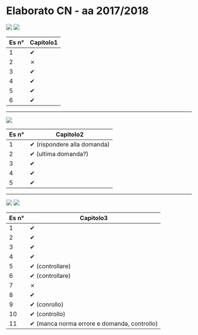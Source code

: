 # Elaborato CN - aa 2017/2018

<img src="assets/esercizielaborato_cap1/esercizielaborato_cap1-1.jpg">
<img src="assets/esercizielaborato_cap1/esercizielaborato_cap1-2.jpg">

| Es n° | Capitolo1 |
| ----- | --------- |
| 1     | ✔         |
| 2     | ✗         |
| 3     | ✔         |
| 4     | ✔         |
| 5     | ✔         |
| 6     | ✔         |

<hr>

<img src="assets/esercizielaborato_cap2/esercizielaborato_cap2-1.jpg">

| Es n° | Capitolo2                   |
| ----- | --------------------------- |
| 1     | ✔ (rispondere alla domanda) |
| 2     | ✔ (ultima domanda?)         |
| 3     | ✔                           |
| 4     | ✔                           |
| 5     | ✔                           |

<hr>

<img src="assets/esercizielaborato_cap3/esercizielaborato_cap3-1.jpg">
<img src="assets/esercizielaborato_cap3/esercizielaborato_cap3-2.jpg">

| Es n° | Capitolo3          |
| ----- | ------------------ |
| 1     | ✔                  |
| 2     | ✔                  |
| 3     | ✔                  |
| 4     | ✔                  |
| 5     | ✔ (controllare)    |
| 6     | ✔  (controllare)   |
| 7     | ✗                  |
| 8     | ✔                  |
| 9     | ✔ (conrollo)       |
| 10    | ✔  (controllo)     |
| 11  | ✔ (manca norma errore e domanda, controllo)|
